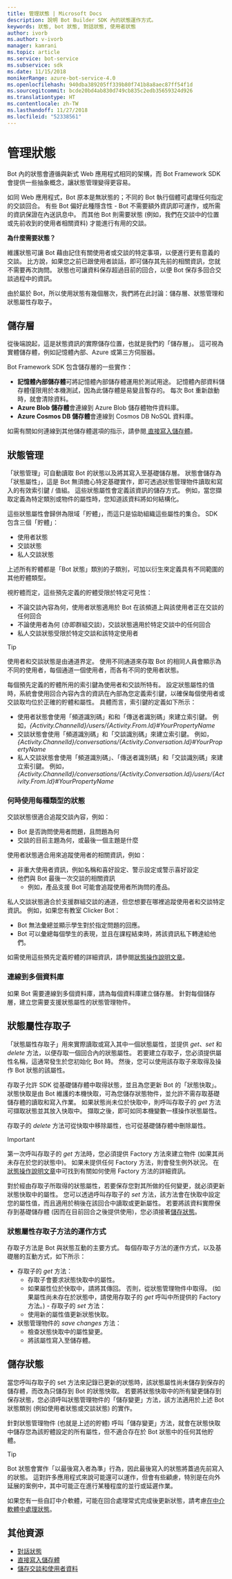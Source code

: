 ```yaml
---
title: 管理狀態 | Microsoft Docs
description: 說明 Bot Builder SDK 內的狀態運作方式。
keywords: 狀態, bot 狀態, 對話狀態, 使用者狀態
author: ivorb
ms.author: v-ivorb
manager: kamrani
ms.topic: article
ms.service: bot-service
ms.subservice: sdk
ms.date: 11/15/2018
monikerRange: azure-bot-service-4.0
ms.openlocfilehash: 940dba389205ff339b80f741b8a8aec87ff54f1d
ms.sourcegitcommit: bcde20bd4ab830d749cb835c2edb35659324d926
ms.translationtype: HT
ms.contentlocale: zh-TW
ms.lasthandoff: 11/27/2018
ms.locfileid: "52338561"
---
```

# <a name="managing-state"></a>管理狀態

Bot 內的狀態會遵循與新式 Web 應用程式相同的架構，而 Bot Framework SDK 會提供一些抽象概念，讓狀態管理變得更容易。

如同 Web 應用程式，Bot 原本是無狀態的；不同的 Bot 執行個體可處理任何指定的交談回合。 有些 Bot 偏好此種隱含性 - Bot 不需要額外資訊即可運作，或所需的資訊保證在內送訊息中。 而其他 Bot 則需要狀態 (例如，我們在交談中的位置或先前收到的使用者相關資料) 才能進行有用的交談。

**為什麼需要狀態？**

維護狀態可讓 Bot 藉由記住有關使用者或交談的特定事項，以便進行更有意義的交談。 比方說，如果您之前已跟使用者談話，即可儲存其先前的相關資訊，您就不需要再次詢問。 狀態也可讓資料保存超過目前的回合，以便 Bot 保存多回合交談過程中的資訊。

由於屬於 Bot，所以使用狀態有幾個層次，我們將在此討論：儲存層、狀態管理和狀態屬性存取子。

## <a name="storage-layer"></a>儲存層

從後端說起，這是狀態資訊的實際儲存位置，也就是我們的「儲存層」。 這可視為實體儲存體，例如記憶體內部、Azure 或第三方伺服器。

Bot Framework SDK 包含儲存層的一些實作：

- **記憶體內部儲存體**可將記憶體內部儲存體運用於測試用途。 記憶體內部資料儲存體僅限用於本機測試，因為此儲存體是易變且暫存的。 每次 Bot 重新啟動時，就會清除資料。
- **Azure Blob 儲存體**會連線到 Azure Blob 儲存體物件資料庫。
- **Azure Cosmos DB 儲存體**會連線到 Cosmos DB NoSQL 資料庫。

如需有關如何連線到其他儲存體選項的指示，請參閱[ 直接寫入儲存體](bot-builder-howto-v4-storage.md)。

## <a name="state-management"></a>狀態管理

「狀態管理」可自動讀取 Bot 的狀態以及將其寫入至基礎儲存層。 狀態會儲存為「狀態屬性」，這是 Bot 無須擔心特定基礎實作，即可透過狀態管理物件讀取和寫入的有效索引鍵 / 值組。 這些狀態屬性會定義該資訊的儲存方式。 例如，當您擷取定義為特定類別或物件的屬性時，您知道該資料將如何結構化。

這些狀態屬性會歸併為限域「貯體」，而這只是協助組織這些屬性的集合。 SDK 包含三個「貯體」：

- 使用者狀態
- 交談狀態
- 私人交談狀態

上述所有貯體都是「Bot 狀態」類別的子類別，可加以衍生來定義具有不同範圍的其他貯體類型。

視貯體而定，這些預先定義的貯體受限於特定可見性：

- 不論交談內容為何，使用者狀態適用於 Bot 在該頻道上與該使用者正在交談的任何回合
- 不論使用者為何 (亦即群組交談)，交談狀態適用於特定交談中的任何回合
- 私人交談狀態受限於特定交談和該特定使用者

> [!TIP]
> 使用者和交談狀態是由通道界定。
> 使用不同通道來存取 Bot 的相同人員會顯示為不同的使用者，每個通道一個使用者，而各有不同的使用者狀態。

每個預先定義的貯體所用的索引鍵為使用者和交談所特有。 設定狀態屬性的值時，系統會使用回合內容內含的資訊在內部為您定義索引鍵，以確保每個使用者或交談取均位於正確的貯體和屬性。 具體而言，索引鍵的定義如下所示：

- 使用者狀態會使用「頻道識別碼」和和「傳送者識別碼」來建立索引鍵。 例如，_{Activity.ChannelId}/users/{Activity.From.Id}#YourPropertyName_
- 交談狀態會使用「頻道識別碼」和「交談識別碼」來建立索引鍵。 例如，_{Activity.ChannelId}/conversations/{Activity.Conversation.Id}#YourPropertyName_
- 私人交談狀態會使用「頻道識別碼」、「傳送者識別碼」和「交談識別碼」來建立索引鍵。 例如，_{Activity.ChannelId}/conversations/{Activity.Conversation.Id}/users/{Activity.From.Id}#YourPropertyName_

### <a name="when-to-use-each-type-of-state"></a>何時使用每種類型的狀態

交談狀態很適合追蹤交談內容，例如：

- Bot 是否詢問使用者問題，且問題為何
- 交談的目前主題為何，或最後一個主題是什麼

使用者狀態適合用來追蹤使用者的相關資訊，例如：

- 非重大使用者資訊，例如名稱和喜好設定、警示設定或警示喜好設定
- 他們與 Bot 最後一次交談的相關資訊
  - 例如，產品支援 Bot 可能會追蹤使用者所詢問的產品。

私人交談狀態適合於支援群組交談的通道，但您想要在哪裡追蹤使用者和交談特定資訊。 例如，如果您有教室 Clicker Bot：

- Bot 無法彙總並顯示學生對於指定問題的回應。
- Bot 可以彙總每個學生的表現，並且在課程結束時，將該資訊私下轉達給他們。

如需使用這些預先定義貯體的詳細資訊，請參閱[狀態操作說明文章](bot-builder-howto-v4-state.md)。

### <a name="connecting-to-multiple-databases"></a>連線到多個資料庫

如果 Bot 需要連線到多個資料庫，請為每個資料庫建立儲存層。
針對每個儲存層，建立您需要支援狀態屬性的狀態管理物件。

## <a name="state-property-accessors"></a>狀態屬性存取子

「狀態屬性存取子」用來實際讀取或寫入其中一個狀態屬性，並提供 *get*、*set* 和 *delete* 方法，以便存取一個回合內的狀態屬性。 若要建立存取子，您必須提供屬性名稱，這通常發生於您初始化 Bot 時。 然後，您可以使用該存取子來取得及操作 Bot 狀態的該屬性。

存取子允許 SDK 從基礎儲存體中取得狀態，並且為您更新 Bot 的「狀態快取」。 狀態快取是由 Bot 維護的本機快取，可為您儲存狀態物件，並允許不需存取基礎儲存體的讀取和寫入作業。 如果狀態尚未位於快取中，則呼叫存取子的 *get* 方法可擷取狀態並其放入快取中。 擷取之後，即可如同本機變數一樣操作狀態屬性。

存取子的 *delete* 方法可從快取中移除屬性，也可從基礎儲存體中刪除屬性。

> [!IMPORTANT]
> 第一次呼叫存取子的 *get* 方法時，您必須提供 Factory 方法來建立物件 (如果其尚未存在於您的狀態中)。 如果未提供任何 Factory 方法，則會發生例外狀況。 在[狀態操作說明文章](bot-builder-howto-v4-state.md)中可找到有關如何使用 Factory 方法的詳細資訊。

對於經由存取子所取得的狀態屬性，若要保存您對其所做的任何變更，就必須更新狀態快取中的屬性。 您可以透過呼叫存取子的 *set* 方法，該方法會在快取中設定您的屬性值，而且適用於稍後在該回合中讀取或更新屬性。 若要將該資料實際保存到基礎儲存體 (因而在目前回合之後提供使用)，您必須接著[儲存狀態](#saving-state)。

### <a name="how-the-state-property-accessor-methods-work"></a>狀態屬性存取子方法的運作方式

存取子方法是 Bot 與狀態互動的主要方式。 每個存取子方法的運作方式，以及基礎層的互動方式，如下所示：

- 存取子的 *get* 方法：
  - 存取子會要求狀態快取中的屬性。
  - 如果屬性位於快取中，請將其傳回。 否則，從狀態管理物件中取得。
    (如果屬性尚未存在於狀態中，請使用存取子的 *get* 呼叫中所提供的 Factory 方法。) - 存取子的 *set* 方法：
  - 使用新的屬性值更新狀態快取。
- 狀態管理物件的 *save changes* 方法：
  - 檢查狀態快取中的屬性變更。
  - 將該屬性寫入至儲存體。

## <a name="saving-state"></a>儲存狀態

當您呼叫存取子的 set 方法來記錄已更新的狀態時，該狀態屬性尚未儲存到保存的儲存體，而改為只儲存到 Bot 的狀態快取。 若要將狀態快取中的所有變更儲存到保存狀態，您必須呼叫狀態管理物件的「儲存變更」方法，該方法適用於上述 Bot 狀態類別 (例如使用者狀態或交談狀態) 的實作。

針對狀態管理物件 (也就是上述的貯體) 呼叫「儲存變更」方法，就會在狀態快取中儲存您為該貯體設定的所有屬性，但不適合存在於 Bot 狀態中的任何其他貯體。

> [!TIP]
> Bot 狀態會實作「以最後寫入者為準」行為，因此最後寫入的狀態將蓋過先前寫入的狀態。 這對許多應用程式來說可能還可以運作，但會有些顧慮，特別是在向外延展的案例中，其中可能正在進行某種程度的並行或延遲作業。

如果您有一些自訂中介軟體，可能在回合處理常式完成後更新狀態，請考慮[在中介軟體中處理狀態](bot-builder-concept-middleware.md#handling-state-in-middleware)。

## <a name="additional-resources"></a>其他資源

- [對話狀態](bot-builder-concept-dialog.md#dialog-state)
- [直接寫入儲存體](bot-builder-howto-v4-storage.md)
- [儲存交談和使用者資料](bot-builder-howto-v4-state.md)